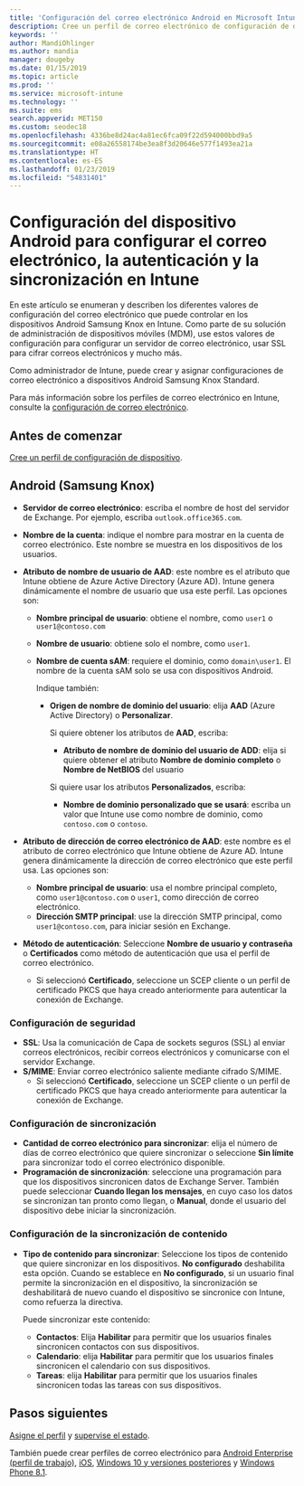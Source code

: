 ```yaml
---
title: 'Configuración del correo electrónico Android en Microsoft Intune: Azure | Microsoft Docs'
description: Cree un perfil de correo electrónico de configuración de dispositivos que use servidores de Exchange y recupere los atributos de Azure Active Directory. Habilite SSL o SMIME, autentique a los usuarios con certificados o con el nombre de usuario y contraseña y sincronice el correo electrónico y las programaciones en dispositivos Android Samsung Knox con Microsoft Intune.
keywords: ''
author: MandiOhlinger
ms.author: mandia
manager: dougeby
ms.date: 01/15/2019
ms.topic: article
ms.prod: ''
ms.service: microsoft-intune
ms.technology: ''
ms.suite: ems
search.appverid: MET150
ms.custom: seodec18
ms.openlocfilehash: 4336be8d24ac4a81ec6fca09f22d594000bbd9a5
ms.sourcegitcommit: e08a26558174be3ea8f3d20646e577f1493ea21a
ms.translationtype: HT
ms.contentlocale: es-ES
ms.lasthandoff: 01/23/2019
ms.locfileid: "54831401"
---
```

# <a name="android-device-settings-to-configure-email-authentication-and-synchronization-in-intune"></a>Configuración del dispositivo Android para configurar el correo electrónico, la autenticación y la sincronización en Intune

En este artículo se enumeran y describen los diferentes valores de configuración del correo electrónico que puede controlar en los dispositivos Android Samsung Knox en Intune. Como parte de su solución de administración de dispositivos móviles (MDM), use estos valores de configuración para configurar un servidor de correo electrónico, usar SSL para cifrar correos electrónicos y mucho más.

Como administrador de Intune, puede crear y asignar configuraciones de correo electrónico a dispositivos Android Samsung Knox Standard.

Para más información sobre los perfiles de correo electrónico en Intune, consulte la [configuración de correo electrónico](email-settings-configure.md).

## <a name="before-you-begin"></a>Antes de comenzar

[Cree un perfil de configuración de dispositivo](email-settings-configure.md#create-a-device-profile).

## <a name="android-samsung-knox"></a>Android (Samsung Knox)

- **Servidor de correo electrónico**: escriba el nombre de host del servidor de Exchange. Por ejemplo, escriba `outlook.office365.com`.
- **Nombre de la cuenta**: indique el nombre para mostrar en la cuenta de correo electrónico. Este nombre se muestra en los dispositivos de los usuarios.
- **Atributo de nombre de usuario de AAD**: este nombre es el atributo que Intune obtiene de Azure Active Directory (Azure AD). Intune genera dinámicamente el nombre de usuario que usa este perfil. Las opciones son:
  - **Nombre principal de usuario**: obtiene el nombre, como `user1` o `user1@contoso.com`
  - **Nombre de usuario**: obtiene solo el nombre, como `user1`.
  - **Nombre de cuenta sAM**: requiere el dominio, como `domain\user1`. El nombre de la cuenta sAM solo se usa con dispositivos Android.

    Indique también:  
    - **Origen de nombre de dominio del usuario**: elija **AAD** (Azure Active Directory) o **Personalizar**.

      Si quiere obtener los atributos de **AAD**, escriba:
      - **Atributo de nombre de dominio del usuario de ADD**: elija si quiere obtener el atributo **Nombre de dominio completo** o **Nombre de NetBIOS** del usuario

      Si quiere usar los atributos **Personalizados**, escriba:
      - **Nombre de dominio personalizado que se usará**: escriba un valor que Intune use como nombre de dominio, como `contoso.com` o `contoso`.

- **Atributo de dirección de correo electrónico de AAD**: este nombre es el atributo de correo electrónico que Intune obtiene de Azure AD. Intune genera dinámicamente la dirección de correo electrónico que este perfil usa. Las opciones son:
  - **Nombre principal de usuario**:  usa el nombre principal completo, como `user1@contoso.com` o `user1`, como dirección de correo electrónico.
  - **Dirección SMTP principal**: use la dirección SMTP principal, como `user1@contoso.com`, para iniciar sesión en Exchange.

- **Método de autenticación**: Seleccione **Nombre de usuario y contraseña** o **Certificados** como método de autenticación que usa el perfil de correo electrónico.
  - Si seleccionó **Certificado**, seleccione un SCEP cliente o un perfil de certificado PKCS que haya creado anteriormente para autenticar la conexión de Exchange.

### <a name="security-settings"></a>Configuración de seguridad

- **SSL**: Usa la comunicación de Capa de sockets seguros (SSL) al enviar correos electrónicos, recibir correos electrónicos y comunicarse con el servidor Exchange.
- **S/MIME**: Enviar correo electrónico saliente mediante cifrado S/MIME.
  - Si seleccionó **Certificado**, seleccione un SCEP cliente o un perfil de certificado PKCS que haya creado anteriormente para autenticar la conexión de Exchange.

### <a name="synchronization-settings"></a>Configuración de sincronización

- **Cantidad de correo electrónico para sincronizar**: elija el número de días de correo electrónico que quiere sincronizar o seleccione **Sin límite** para sincronizar todo el correo electrónico disponible.
- **Programación de sincronización**: seleccione una programación para que los dispositivos sincronicen datos de Exchange Server. También puede seleccionar **Cuando llegan los mensajes**, en cuyo caso los datos se sincronizan tan pronto como llegan, o **Manual**, donde el usuario del dispositivo debe iniciar la sincronización.

### <a name="content-sync-settings"></a>Configuración de la sincronización de contenido

- **Tipo de contenido para sincronizar**: Seleccione los tipos de contenido que quiere sincronizar en los dispositivos. **No configurado** deshabilita esta opción. Cuando se establece en **No configurado**, si un usuario final permite la sincronización en el dispositivo, la sincronización se deshabilitará de nuevo cuando el dispositivo se sincronice con Intune, como refuerza la directiva. 

  Puede sincronizar este contenido:  
  - **Contactos**: Elija **Habilitar** para permitir que los usuarios finales sincronicen contactos con sus dispositivos.
  - **Calendario**: elija **Habilitar** para permitir que los usuarios finales sincronicen el calendario con sus dispositivos.
  - **Tareas**: elija **Habilitar** para permitir que los usuarios finales sincronicen todas las tareas con sus dispositivos.

## <a name="next-steps"></a>Pasos siguientes

[Asigne el perfil](device-profile-assign.md) y [supervise el estado](device-profile-monitor.md).

También puede crear perfiles de correo electrónico para [Android Enterprise (perfil de trabajo)](email-settings-android-enterprise.md), [iOS](email-settings-ios.md), [Windows 10 y versiones posteriores](email-settings-windows-10.md) y [Windows Phone 8.1](email-settings-windows-phone-8-1.md).
